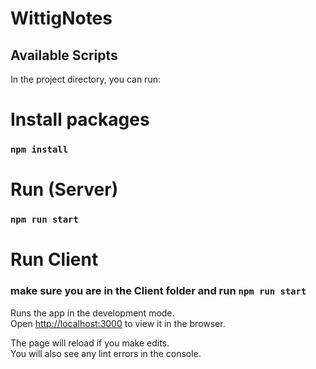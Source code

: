 # WittigNotes

## Available Scripts

In the project directory, you can run:

# Install packages
### `npm install`

# Run (Server)
### `npm run start`

#  Run Client 
### make sure you are in the Client folder and run `npm run start`

Runs the app in the development mode.\
Open [http://localhost:3000](http://localhost:3000) to view it in the browser.

The page will reload if you make edits.\
You will also see any lint errors in the console.

